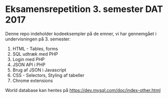 # Eksamensrepetition 3. semester DAT 2017

Denne repo indeholder kodeeksempler på de emner, vi har gennemgået i undervisningen på 3. semester:

1. HTML - Tables, forms
1. SQL udtræk med PHP
2. Login med PHP 
3. JSON API i PHP
4. Brug af JSON i Javascript
5. CSS - Selectors, Styling af tabeller
6. Chrome extensions

World database kan hentes på https://dev.mysql.com/doc/index-other.html 
